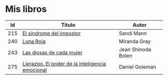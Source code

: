 # Mis libros


| Id | Título | Autor |
|-|-|-|
|215| [El síndrome del impostor](./autoayuda/el-sindrome-del-impostor.md) | Sandi Mann |
|240| [Luna Roja](./psicologia/luna-roja.md) | Miranda Gray |
|243| [Las diosas de cada mujer](./psicologia/las-diosas-de-cada-mujer.md) | Jean Shinoda Bolen |
|275| [Lierazgo. El poder de la inteligencia emocional](./empresa/liderazgo-el-poder-de-la-inteligencia-emocional.md) | Daniel Goleman |